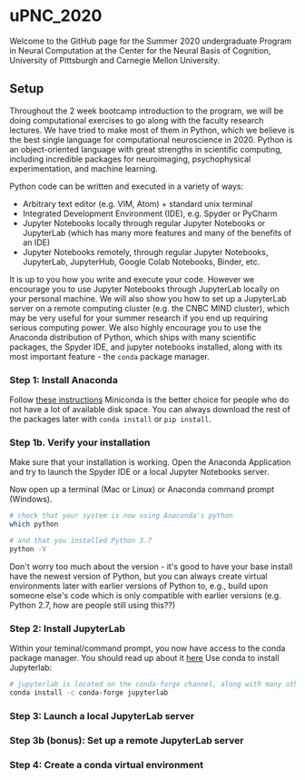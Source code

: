 # uPNC_2020
Welcome to the GitHub page for the Summer 2020 undergraduate Program in Neural Computation at the Center for the Neural Basis of Cognition, University of Pittsburgh and Carnegie Mellon University.
## Setup
Throughout the 2 week bootcamp introduction to the program, we will be doing computational exercises to go along with the faculty research lectures. We have tried to make most of them in Python, which we believe is the best single language for computational neuroscience in 2020. Python is an object-oriented language with great strengths in scientific computing, including incredible packages for neuroimaging, psychophysical experimentation, and machine learning. 

Python code can be written and executed in a variety of ways:
  - Arbitrary text editor (e.g. VIM, Atom) + standard unix terminal
  - Integrated Development Environment (IDE), e.g. Spyder or PyCharm
  - Jupyter Notebooks locally through regular Jupyter Notebooks or JupyterLab (which has many more features and many of the benefits of an IDE)
  - Jupyter Notebooks remotely, through regular Jupyter Notebooks, JupyterLab, JupyterHub, Google Colab Notebooks, Binder, etc.
  
  It is up to you how you write and execute your code. However we encourage you to use Jupyter Notebooks through JupyterLab locally on your personal machine. We will also show you how to set up a JupyterLab server on a remote computing cluster (e.g. the CNBC MIND cluster), which may be very useful for your summer research if you end up requiring serious computing power. We also highly encourage you to use the Anaconda distribution of Python, which ships with many scientific packages, the Spyder IDE, and jupyter notebooks installed, along with its most important feature - the `conda` package manager. 
  
### Step 1: Install Anaconda
Follow [these instructions](https://docs.anaconda.com/anaconda/install/)
Miniconda is the better choice for people who do not have a lot of available disk space. You can always download the rest of the packages later with `conda install` or `pip install`.

### Step 1b. Verify your installation
Make sure that your installation is working. Open the Anaconda Application and try to launch the Spyder IDE or a local Jupyter Notebooks server. 

Now open up a terminal (Mac or Linux) or Anaconda command prompt (Windows).
```bash
# check that your system is now using Anaconda's python
which python

# and that you installed Python 3.7
python -V
```
Don't worry too much about the version - it's good to have your base install have the newest version of Python, but you can always create virtual environments later with earlier versions of Python to, e.g., build upon someone else's code which is only compatible with earlier versions (e.g. Python 2.7, how are people still using this??)

### Step 2: Install JupyterLab
Within your teminal/command prompt, you now have access to the conda package manager. You should read up about it [here](https://docs.conda.io/projects/conda/en/latest/index.html)
Use conda to install Jupyterlab:
```bash
# jupyterlab is located on the conda-forge channel, along with many other packages
conda install -c conda-forge jupyterlab
```

### Step 3: Launch a local JupyterLab server

### Step 3b (bonus): Set up a remote JupyterLab server

### Step 4: Create a conda virtual environment 
